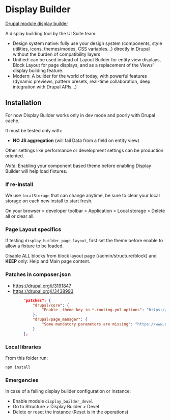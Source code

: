 # Display Builder

[Drupal module display builder](https://www.drupal.org/project/display_builder)

A display building tool by the UI Suite team:

- Design system native: fully use your design system (components, style utilities, icons, themes/modes, CSS variables...) directly in Drupal without the burden of compatibility layers
- Unified: can be used instead of Layout Builder for entity view displays, Block Layout for page displays, and as a replacement of the Views' display building feature.
- Modern: A builder for the world of today, with powerful features (dynamic previews, pattern presets, real-time collaboration, deep integration with Drupal APIs...)

## Installation

For now Display Builder works only in dev mode and poorly with Drupal cache.

It must be tested only with:

- **NO JS aggregation** (will fail Data from a field on entity view)

Other settings like performance or development settings can be production oriented.

_Note_: Enabling your component based theme before enabling Display Builder will help load fixtures.

### If re-install

We use `localStorage` that can change anytime, be sure to clear your local storage on each new install to start fresh.

On your browser > developer toolbar > Application > Local storage > Delete all or clear all.

### Page Layout specifics

If testing `display_builder_page_layout`, first set the theme before enable to allow a fixture to be loaded.

Disable ALL blocks from block layout page (/admin/structure/block) and **KEEP** only: Help and Main page content.

### Patches in composer.json

- <https://drupal.org/i/3191847>
- <https://drupal.org/i/3438993>

```json
        "patches": {
            "drupal/core": {
                "Enable _theme key in *.routing.yml options": "https://www.drupal.org/files/issues/2021-08-03/3191847-9.patch"
            },
            "drupal/page_manager": {
                "Some mandatory parameters are missing": "https://www.drupal.org/files/issues/2024-08-14/page-manager-3438993-MR34-24.patch"
            }
        },
```

### Local libraries

From this folder run:

```shell
npm install
```

### Emergencies

In case of a failing display builder configuration or instance:

- Enable module `display_builder_devel`
- Go to Structure > Display Builder > Devel
- Delete or reset the instance (Reset is in the operations)
